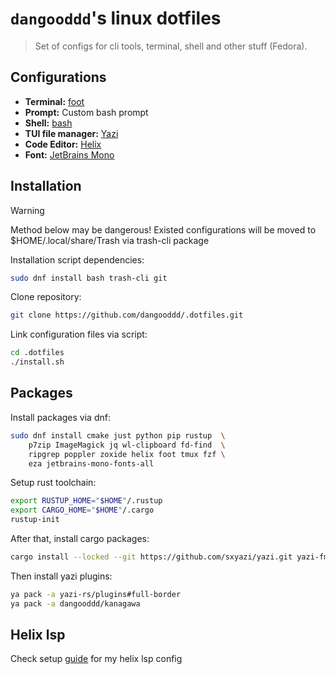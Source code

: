 # `dangooddd`'s linux dotfiles
> Set of configs for cli tools, terminal, shell and other stuff (Fedora).


## Configurations 
* **Terminal:** [foot](https://codeberg.org/dnkl/foot)
* **Prompt:** Custom bash prompt
* **Shell:** [bash](https://www.gnu.org/software/bash/)
* **TUI file manager:** [Yazi](https://github.com/sxyazi/yazi)
* **Code Editor:** [Helix](https://github.com/helix-editor/helix)
* **Font:** [JetBrains Mono](https://github.com/JetBrains/JetBrainsMono)


## Installation

> [!Warning]
> Method below may be dangerous! 
> Existed configurations will be moved to $HOME/.local/share/Trash
> via trash-cli package

Installation script dependencies:
```sh
sudo dnf install bash trash-cli git
```

Clone repository:
```sh
git clone https://github.com/dangooddd/.dotfiles.git
```

Link configuration files via script:
```sh
cd .dotfiles
./install.sh
```


## Packages

Install packages via dnf:
```sh
sudo dnf install cmake just python pip rustup  \
    p7zip ImageMagick jq wl-clipboard fd-find  \
    ripgrep poppler zoxide helix foot tmux fzf \
    eza jetbrains-mono-fonts-all 
```

Setup rust toolchain:
```sh
export RUSTUP_HOME="$HOME"/.rustup
export CARGO_HOME="$HOME"/.cargo
rustup-init
```

After that, install cargo packages:
```sh
cargo install --locked --git https://github.com/sxyazi/yazi.git yazi-fm yazi-cli
```

Then install yazi plugins:
```sh
ya pack -a yazi-rs/plugins#full-border
ya pack -a dangooddd/kanagawa
```


## Helix lsp
Check setup [guide](LSP.md) for my helix lsp config
